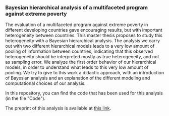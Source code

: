 ### Bayesian hierarchical analysis of a multifaceted program against extreme poverty

The evaluation of a multifaceted program against extreme poverty in different developing countries gave encouraging results, but with important heterogeneity between countries. This master thesis proposes to study this heterogeneity with a Bayesian hierarchical analysis. The analysis we carry out with two different hierarchical models leads to a very low amount of pooling of information between countries, indicating that this observed heterogeneity should be interpreted mostly as true heterogeneity, and not as sampling error. We analyze the first order behavior of our hierarchical models, in order to understand what leads to this very low amount of pooling. We try to give to this work a didactic approach, with an introduction of Bayesian analysis and an explanation of the different modeling and computational choices of our analysis.


In this repository, you can find the code that has been used for this analysis (in the file "Code").

The preprint of this analysis is available at [this link](https://arxiv.org/abs/2109.06759).




